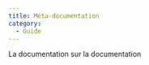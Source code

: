 ```yaml
---
title: Méta-documentation
category:
  - Guide
---
```


La documentation sur la documentation

<Catalog />
